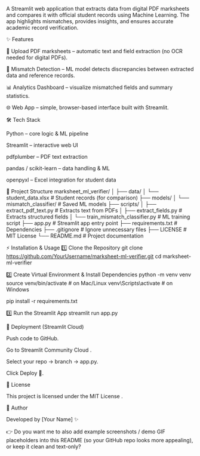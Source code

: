 A Streamlit web application that extracts data from digital PDF marksheets and compares it with official student records using Machine Learning. The app highlights mismatches, provides insights, and ensures accurate academic record verification.

✨ Features

📂 Upload PDF marksheets – automatic text and field extraction (no OCR needed for digital PDFs).

🤖 Mismatch Detection – ML model detects discrepancies between extracted data and reference records.

📊 Analytics Dashboard – visualize mismatched fields and summary statistics.

🌐 Web App – simple, browser-based interface built with Streamlit.

🛠️ Tech Stack

Python – core logic & ML pipeline

Streamlit – interactive web UI

pdfplumber – PDF text extraction

pandas / scikit-learn – data handling & ML

openpyxl – Excel integration for student data

📂 Project Structure
marksheet_ml_verifier/
│
├── data/
│   └── student_data.xlsx       # Student records (for comparison)
├── models/
│   └── mismatch_classifier/    # Saved ML models
├── scripts/
│   ├── extract_pdf_text.py     # Extracts text from PDFs
│   ├── extract_fields.py       # Extracts structured fields
│   └── train_mismatch_classifier.py  # ML training script
├── app.py                      # Streamlit app entry point
├── requirements.txt            # Dependencies
├── .gitignore                  # Ignore unnecessary files
├── LICENSE                     # MIT License
└── README.md                   # Project documentation

⚡ Installation & Usage
1️⃣ Clone the Repository
git clone https://github.com/YourUsername/marksheet-ml-verifier.git
cd marksheet-ml-verifier

2️⃣ Create Virtual Environment & Install Dependencies
python -m venv venv
source venv/bin/activate   # on Mac/Linux
venv\Scripts\activate      # on Windows

pip install -r requirements.txt

3️⃣ Run the Streamlit App
streamlit run app.py

🚀 Deployment (Streamlit Cloud)

Push code to GitHub.

Go to Streamlit Community Cloud
.

Select your repo → branch → app.py.

Click Deploy 🚀.

📜 License

This project is licensed under the MIT License
.

👤 Author

Developed by [Your Name] ✨

👉 Do you want me to also add example screenshots / demo GIF placeholders into this README (so your GitHub repo looks more appealing), or keep it clean and text-only?
